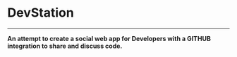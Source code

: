 # DevStation
---


**An attempt to create a social web app for Developers with a GITHUB integration to share and discuss code.**
